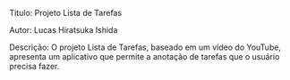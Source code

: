 Titulo: Projeto Lista de Tarefas

Autor: Lucas Hiratsuka Ishida

Descrição: O projeto Lista de Tarefas, baseado em um vídeo do YouTube, apresenta um aplicativo que permite a anotação de tarefas que o usuário precisa fazer.

